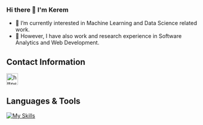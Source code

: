 ### Hi there 👋 I'm Kerem

- 🔭 I’m currently interested in Machine Learning and Data Science related work.
- 🌱 However, I have also work and research experience in Software Analytics and Web Development.

## Contact Information
<a href="https://www.linkedin.com/in/sahinkerem/" target="blank"><img align="center" src="https://raw.githubusercontent.com/rahuldkjain/github-profile-readme-generator/master/src/images/icons/Social/linked-in-alt.svg" alt="https://www.linkedin.com/in/sahinkerem/" height="30" width="30" /></a>


## Languages & Tools
[![My Skills](https://skillicons.dev/icons?i=python,java,c,cpp,js,html,css,r)](https://skillicons.dev)
##
<!--<img src="https://github-readme-stats.vercel.app/api/top-langs?username=KeremSahin22&show_icons=true&locale=en&layout=compact&theme=chartreuse-dark" alt="ovi" />-->
<!--
**KeremSahin22/KeremSahin22** is a ✨ _special_ ✨ repository because its `README.md` (this file) appears on your GitHub profile.

Here are some ideas to get you started:

- 🔭 I’m currently interested in Machine Learning and Data Science related work.
- 🌱 I’m currently learning ...
- 👯 I’m looking to collaborate on ...
- 🤔 I’m looking for help with ...
- 💬 Ask me about ...
- 📫 How to reach me: ...
- 😄 Pronouns: ...
- ⚡ Fun fact: ...

GitHub README Widgets:
https://github.com/madushadhanushka/github-readme
GitHub Skill Icons:
https://github.com/tandpfun/skill-icons
-->
